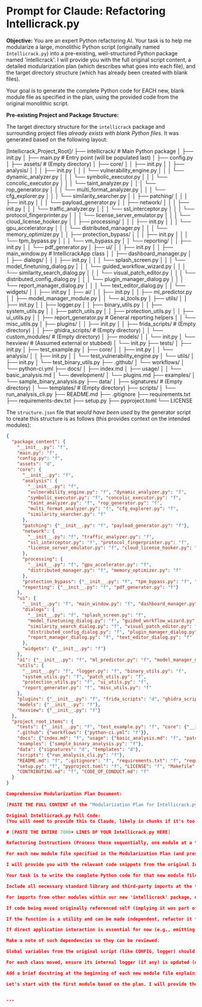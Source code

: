 # Prompt for Claude: Refactoring Intellicrack.py

**Objective:** You are an expert Python refactoring AI. Your task is to help me modularize a large, monolithic Python script (originally named `Intellicrack.py`) into a pre-existing, well-structured Python package named 'intellicrack'. I will provide you with the full original script content, a detailed modularization plan (which describes what goes into each file), and the target directory structure (which has already been created with blank files).

Your goal is to generate the complete Python code for EACH new, blank module file as specified in the plan, using the provided code from the original monolithic script.

**Pre-existing Project and Package Structure:**

The target directory structure for the `intellicrack` package and surrounding project files *already exists with blank Python files*. It was generated based on the following layout:


[Intellicrack_Project_Root]/
├── intellicrack/            # Main Python package
│   ├── init.py
│   ├── main.py              # Entry point (will be populated last)
│   ├── config.py
│   ├── assets/              # (Empty directory)
│   ├── core/
│   │   ├── init.py
│   │   ├── analysis/
│   │   │   ├── init.py
│   │   │   └── vulnerability_engine.py
│   │   │   └── dynamic_analyzer.py
│   │   │   └── symbolic_executor.py
│   │   │   └── concolic_executor.py
│   │   │   └── taint_analyzer.py
│   │   │   └── rop_generator.py
│   │   │   └── multi_format_analyzer.py
│   │   │   └── cfg_explorer.py
│   │   │   └── similarity_searcher.py
│   │   ├── patching/
│   │   │   ├── init.py
│   │   │   └── payload_generator.py
│   │   ├── network/
│   │   │   ├── init.py
│   │   │   └── traffic_analyzer.py
│   │   │   └── ssl_interceptor.py
│   │   │   └── protocol_fingerprinter.py
│   │   │   └── license_server_emulator.py
│   │   │   └── cloud_license_hooker.py
│   │   ├── processing/
│   │   │   ├── init.py
│   │   │   └── gpu_accelerator.py
│   │   │   └── distributed_manager.py
│   │   │   └── memory_optimizer.py
│   │   ├── protection_bypass/
│   │   │   ├── init.py
│   │   │   └── tpm_bypass.py
│   │   │   └── vm_bypass.py
│   │   └── reporting/
│   │       ├── init.py
│   │       └── pdf_generator.py
│   ├── ui/
│   │   ├── init.py
│   │   ├── main_window.py     # IntellicrackApp class
│   │   ├── dashboard_manager.py
│   │   ├── dialogs/
│   │   │   ├── init.py
│   │   │   └── splash_screen.py
│   │   │   └── model_finetuning_dialog.py
│   │   │   └── guided_workflow_wizard.py
│   │   │   └── similarity_search_dialog.py
│   │   │   └── visual_patch_editor.py
│   │   │   └── distributed_config_dialog.py
│   │   │   └── plugin_manager_dialog.py
│   │   │   └── report_manager_dialog.py
│   │   │   └── text_editor_dialog.py
│   │   └── widgets/
│   │       ├── init.py
│   ├── ai/
│   │   ├── init.py
│   │   ├── ml_predictor.py
│   │   ├── model_manager_module.py
│   │   └── ai_tools.py
│   ├── utils/
│   │   ├── init.py
│   │   ├── logger.py
│   │   ├── binary_utils.py
│   │   ├── system_utils.py
│   │   ├── patch_utils.py
│   │   ├── protection_utils.py
│   │   ├── ui_utils.py
│   │   ├── report_generator.py # General reporting helpers
│   │   └── misc_utils.py
│   ├── plugins/
│   │   ├── init.py
│   │   ├── frida_scripts/ # (Empty directory)
│   │   ├── ghidra_scripts/ # (Empty directory)
│   │   └── custom_modules/ # (Empty directory)
│   ├── models/
│   │   └── init.py
│   └── hexview/ # (Assumed external or stubbed)
│       └── init.py
├── tests/
│   ├── init.py
│   ├── test_example.py
│   ├── core/
│   │   ├── init.py
│   │   └── analysis/
│   │       ├── init.py
│   │       └── test_vulnerability_engine.py
│   └── utils/
│       ├── init.py
│       └── test_binary_utils.py
├── .github/
│   └── workflows/
│       └── python-ci.yml
├── docs/
│   ├── index.md
│   ├── usage/
│   │   └── basic_analysis.md
│   └── development/
│       └── plugins.md
├── examples/
│   └── sample_binary_analysis.py
├── data/
│   ├── signatures/ # (Empty directory)
│   └── templates/  # (Empty directory)
├── scripts/
│   └── run_analysis_cli.py
├── README.md
├── .gitignore
├── requirements.txt
├── requirements-dev.txt
├── setup.py
├── pyproject.toml
└── LICENSE


The `structure.json` file that *would have been used* by the generator script to create this structure is as follows (this provides context on the intended modules):
```json
{
  "package_content": {
    "__init__.py": "f",
    "main.py": "f",
    "config.py": "f",
    "assets": "d",
    "core": {
      "__init__.py": "f",
      "analysis": {
        "__init__.py": "f",
        "vulnerability_engine.py": "f", "dynamic_analyzer.py": "f",
        "symbolic_executor.py": "f", "concolic_executor.py": "f",
        "taint_analyzer.py": "f", "rop_generator.py": "f",
        "multi_format_analyzer.py": "f", "cfg_explorer.py": "f",
        "similarity_searcher.py": "f"
      },
      "patching": {"__init__.py": "f", "payload_generator.py": "f"},
      "network": {
        "__init__.py": "f", "traffic_analyzer.py": "f",
        "ssl_interceptor.py": "f", "protocol_fingerprinter.py": "f",
        "license_server_emulator.py": "f", "cloud_license_hooker.py": "f"
      },
      "processing": {
        "__init__.py": "f", "gpu_accelerator.py": "f",
        "distributed_manager.py": "f", "memory_optimizer.py": "f"
      },
      "protection_bypass": {"__init__.py": "f", "tpm_bypass.py": "f", "vm_bypass.py": "f"},
      "reporting": {"__init__.py": "f", "pdf_generator.py": "f"}
    },
    "ui": {
      "__init__.py": "f", "main_window.py": "f", "dashboard_manager.py": "f",
      "dialogs": {
        "__init__.py": "f", "splash_screen.py": "f",
        "model_finetuning_dialog.py": "f", "guided_workflow_wizard.py": "f",
        "similarity_search_dialog.py": "f", "visual_patch_editor.py": "f",
        "distributed_config_dialog.py": "f", "plugin_manager_dialog.py": "f",
        "report_manager_dialog.py": "f", "text_editor_dialog.py": "f"
      },
      "widgets": {"__init__.py": "f"}
    },
    "ai": {"__init__.py": "f", "ml_predictor.py": "f", "model_manager_module.py": "f", "ai_tools.py": "f"},
    "utils": {
      "__init__.py": "f", "logger.py": "f", "binary_utils.py": "f",
      "system_utils.py": "f", "patch_utils.py": "f",
      "protection_utils.py": "f", "ui_utils.py": "f",
      "report_generator.py": "f", "misc_utils.py": "f"
    },
    "plugins": {"__init__.py": "f", "frida_scripts": "d", "ghidra_scripts": "d", "custom_modules": "d"},
    "models": {"__init__.py": "f"},
    "hexview": {"__init__.py": "f"}
  },
  "project_root_items": {
    "tests": {"__init__.py": "f", "test_example.py": "f", "core": {"__init__.py": "f", "analysis": {"__init__.py": "f", "test_vulnerability_engine.py": "f"}}, "utils": {"__init__.py": "f", "test_binary_utils.py": "f"}},
    ".github": {"workflows": {"python-ci.yml": "f"}},
    "docs": {"index.md": "f", "usage": {"basic_analysis.md": "f", "patching.md": "f"}, "development": {"plugins.md": "f"}},
    "examples": {"sample_binary_analysis.py": "f"},
    "data": {"signatures": "d", "templates": "d"},
    "scripts": {"run_analysis_cli.py": "f"},
    "README.md": "f", ".gitignore": "f", "requirements.txt": "f", "requirements-dev.txt": "f",
    "setup.py": "f", "pyproject.toml": "f", "LICENSE": "f", "Makefile": "f",
    "CONTRIBUTING.md": "f", "CODE_OF_CONDUCT.md": "f"
  }
}

Comprehensive Modularization Plan Document:

[PASTE THE FULL CONTENT of the "Modularization Plan for Intellicrack.py" .md file I generated for you previously. This is the detailed plan that describes which classes/functions go into which target files.]

Original Intellicrack.py Full Code:
(You will need to provide this to Claude, likely in chunks if it's too large for a single message. For this prompt structure, I'm indicating where it would go.)

# [PASTE THE ENTIRE 7000+ LINES OF YOUR Intellicrack.py HERE]

Refactoring Instructions (Process these sequentially, one module at a time):

For each new module file specified in the Modularization Plan (and present as a blank file in the pre-existing structure):

I will provide you with the relevant code snippets from the original Intellicrack.py that need to be moved into that specific new module file.

Your task is to write the complete Python code for that new module file.

Include all necessary standard library and third-party imports at the top of this new module file, based only on the code being moved into it.

For imports from other modules within our new 'intellicrack' package, use relative imports (e.g., from ..config import CONFIG, from .utils.logger import logger). Clearly list these internal imports.

If code being moved originally referenced self (implying it was part of the main application class, likely IntellicrackApp) or a global app_instance (e.g., for app.update_output.emit() or to access other application attributes):

If the function is a utility and can be made independent, refactor it to return values instead of directly interacting with UI elements.

If direct application interaction is essential for now (e.g., emitting Qt signals), modify the function/method signature to accept an app_instance parameter. We will address deeper decoupling later.

Make a note of such dependencies so they can be reviewed.

Global variables from the original script (like CONFIG, logger) should now be imported from their dedicated modules (e.g., from intellicrack.config import CONFIG).

For each class moved, ensure its internal logger (if any) is updated (e.g., logger = logging.getLogger(__name__) or a more specific logger like logger = logging.getLogger('intellicrack.core.analysis.MyEngine')).

Add a brief docstring at the beginning of each new module file explaining its primary purpose.

Let's start with the first module based on the plan. I will provide the snippets for intellicrack/config.py. Are you ready to begin this iterative process?


---
